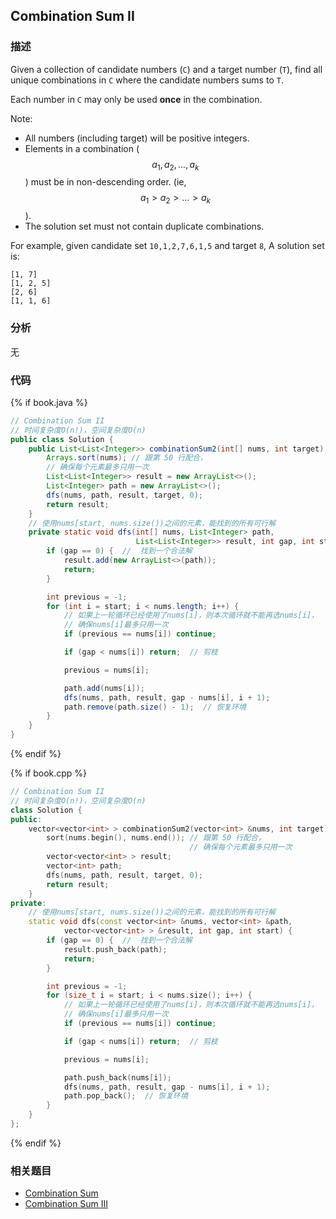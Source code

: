 ## Combination Sum II


### 描述

Given a collection of candidate numbers (`C`) and a target number (`T`), find all unique combinations in `C` where the candidate numbers sums to `T`.

Each number in `C` may only be used **once** in the combination.

Note:

* All numbers (including target) will be positive integers.
* Elements in a combination ($$a_1, a_2, ..., a_k$$) must be in non-descending order. (ie, $$a_1 > a_2 > ... > a_k$$).
* The solution set must not contain duplicate combinations.

For example, given candidate set `10,1,2,7,6,1,5` and target `8`, 
A solution set is: 

```
[1, 7] 
[1, 2, 5] 
[2, 6] 
[1, 1, 6]
```


### 分析

无


### 代码

{% if book.java %}
```java
// Combination Sum II
// 时间复杂度O(n!)，空间复杂度O(n)
public class Solution {
    public List<List<Integer>> combinationSum2(int[] nums, int target) {
        Arrays.sort(nums); // 跟第 50 行配合，
        // 确保每个元素最多只用一次
        List<List<Integer>> result = new ArrayList<>();
        List<Integer> path = new ArrayList<>();
        dfs(nums, path, result, target, 0);
        return result;
    }
    // 使用nums[start, nums.size())之间的元素，能找到的所有可行解
    private static void dfs(int[] nums, List<Integer> path,
                            List<List<Integer>> result, int gap, int start) {
        if (gap == 0) {  //  找到一个合法解
            result.add(new ArrayList<>(path));
            return;
        }

        int previous = -1;
        for (int i = start; i < nums.length; i++) {
            // 如果上一轮循环已经使用了nums[i]，则本次循环就不能再选nums[i]，
            // 确保nums[i]最多只用一次
            if (previous == nums[i]) continue;

            if (gap < nums[i]) return;  // 剪枝

            previous = nums[i];

            path.add(nums[i]);
            dfs(nums, path, result, gap - nums[i], i + 1);
            path.remove(path.size() - 1);  // 恢复环境
        }
    }
}
```
{% endif %}

{% if book.cpp %}
```cpp
// Combination Sum II
// 时间复杂度O(n!)，空间复杂度O(n)
class Solution {
public:
    vector<vector<int> > combinationSum2(vector<int> &nums, int target) {
        sort(nums.begin(), nums.end()); // 跟第 50 行配合，
                                        // 确保每个元素最多只用一次
        vector<vector<int> > result;
        vector<int> path;
        dfs(nums, path, result, target, 0);
        return result;
    }
private:
    // 使用nums[start, nums.size())之间的元素，能找到的所有可行解
    static void dfs(const vector<int> &nums, vector<int> &path, 
            vector<vector<int> > &result, int gap, int start) {
        if (gap == 0) {  //  找到一个合法解
            result.push_back(path);
            return;
        }

        int previous = -1;
        for (size_t i = start; i < nums.size(); i++) {
            // 如果上一轮循环已经使用了nums[i]，则本次循环就不能再选nums[i]，
            // 确保nums[i]最多只用一次
            if (previous == nums[i]) continue;

            if (gap < nums[i]) return;  // 剪枝

            previous = nums[i];

            path.push_back(nums[i]);
            dfs(nums, path, result, gap - nums[i], i + 1);
            path.pop_back();  // 恢复环境
        }
    }
};
```
{% endif %}


### 相关题目

* [Combination Sum](combination-sum.md)
* [Combination Sum III](combination-sum-iii.md)
